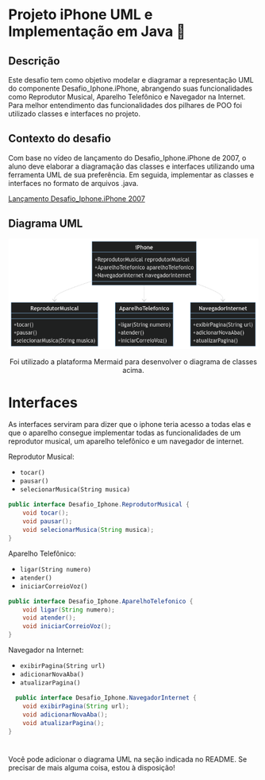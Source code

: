 # Projeto iPhone UML e Implementação em Java 📱

## Descrição

Este desafio tem como objetivo modelar e diagramar a representação UML do componente Desafio_Iphone.iPhone, abrangendo suas funcionalidades como Reprodutor Musical, Aparelho Telefônico e Navegador na Internet. 
Para melhor entendimento das funcionalidades dos pilhares de POO foi utilizado classes e interfaces no projeto.

## Contexto do desafio
Com base no vídeo de lançamento do Desafio_Iphone.iPhone de 2007, o aluno deve elaborar a diagramação das classes e interfaces utilizando uma ferramenta UML de sua preferência. Em seguida, implementar as classes e interfaces no formato de arquivos .java.

[Lançamento Desafio_Iphone.iPhone 2007](https://www.youtube.com/watch?v=9ou608QQRq8) 


## Diagrama UML


<img src="assets/UML-DiagramaDeClassesDoProjeto.png">
<p align= "center"> Foi utilizado a plataforma Mermaid para desenvolver o diagrama de classes acima.</p>


# Interfaces

As interfaces serviram para dizer que o iphone teria acesso a todas elas e que o aparelho consegue implementar todas as funcionalidades de um reprodutor musical, um aparelho telefônico e um navegador de internet.

 Reprodutor Musical:
- `tocar()`
- `pausar()`
- `selecionarMusica(String musica)`
  
```java
public interface Desafio_Iphone.ReprodutorMusical {
    void tocar();
    void pausar();
    void selecionarMusica(String musica);
}
```

Aparelho Telefônico:
- `ligar(String numero)`
- `atender()`
- `iniciarCorreioVoz()`
  
```java
public interface Desafio_Iphone.AparelhoTelefonico {
    void ligar(String numero);
    void atender();
    void iniciarCorreioVoz();
}
```

Navegador na Internet:
- `exibirPagina(String url)`
- `adicionarNovaAba()`
- `atualizarPagina()`

```java
  public interface Desafio_Iphone.NavegadorInternet {
    void exibirPagina(String url);
    void adicionarNovaAba();
    void atualizarPagina();
}
```
#

Você pode adicionar o diagrama UML na seção indicada no README. Se precisar de mais alguma coisa, estou à disposição!
